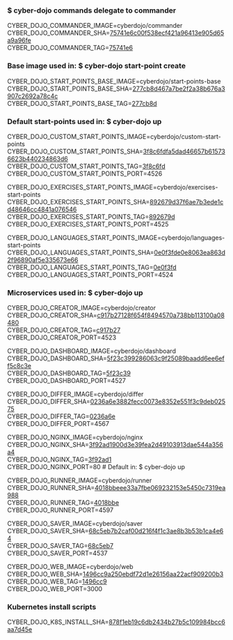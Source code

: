 ### $ cyber-dojo commands delegate to commander

CYBER_DOJO_COMMANDER_IMAGE=cyberdojo/commander  
CYBER_DOJO_COMMANDER_SHA=[75741e6c00f538ecf421a96413e905d65a9a96fe](https://github.com/cyber-dojo/commander/commit/75741e6c00f538ecf421a96413e905d65a9a96fe)  
CYBER_DOJO_COMMANDER_TAG=[75741e6](https://hub.docker.com/layers/cyberdojo/commander/75741e6/images/sha256-039ed681982b087a8041ab0f90fe6aa8f8f808818cde2c734eb96cf2fe0033b2)  

### Base image used in: $ cyber-dojo start-point create

CYBER_DOJO_START_POINTS_BASE_IMAGE=cyberdojo/start-points-base  
CYBER_DOJO_START_POINTS_BASE_SHA=[277cb8d467a7be2f2a38b676a3907c2692a78c4c](https://github.com/cyber-dojo/start-points-base/commit/277cb8d467a7be2f2a38b676a3907c2692a78c4c)  
CYBER_DOJO_START_POINTS_BASE_TAG=[277cb8d](https://hub.docker.com/layers/cyberdojo/start-points-base/277cb8d/images/sha256-ec5f04c01272c5180fdc4b6368af3fb5f61d8190e965a6311dbdb50d958d719b)  

### Default start-points used in: $ cyber-dojo up

CYBER_DOJO_CUSTOM_START_POINTS_IMAGE=cyberdojo/custom-start-points  
CYBER_DOJO_CUSTOM_START_POINTS_SHA=[3f8c6fdfa5dad46657b615736623b440234863d6](https://github.com/cyber-dojo/custom-start-points/commit/3f8c6fdfa5dad46657b615736623b440234863d6)  
CYBER_DOJO_CUSTOM_START_POINTS_TAG=[3f8c6fd](https://hub.docker.com/layers/cyberdojo/custom-start-points/3f8c6fd/images/sha256-530e35ff3e4d8f05918ec4d6e553ff405969f89018e37e115f5538f03e142fa4)  
CYBER_DOJO_CUSTOM_START_POINTS_PORT=4526

CYBER_DOJO_EXERCISES_START_POINTS_IMAGE=cyberdojo/exercises-start-points  
CYBER_DOJO_EXERCISES_START_POINTS_SHA=[892679d37f6ae7b3ede1cd48646cc4841a076546](https://github.com/cyber-dojo/exercises-start-points/commit/892679d37f6ae7b3ede1cd48646cc4841a076546)  
CYBER_DOJO_EXERCISES_START_POINTS_TAG=[892679d](https://hub.docker.com/layers/cyberdojo/exercises-start-points/892679d/images/sha256-d807ce763068ece708223377f9582b359475e252ba1983ac92f3212e384773b8)  
CYBER_DOJO_EXERCISES_START_POINTS_PORT=4525

CYBER_DOJO_LANGUAGES_START_POINTS_IMAGE=cyberdojo/languages-start-points  
CYBER_DOJO_LANGUAGES_START_POINTS_SHA=[0e0f3fde0e8063ea863d2f96890af5e335673e66](https://github.com/cyber-dojo/languages-start-points/commit/0e0f3fde0e8063ea863d2f96890af5e335673e66)  
CYBER_DOJO_LANGUAGES_START_POINTS_TAG=[0e0f3fd](https://hub.docker.com/layers/cyberdojo/languages-start-points/0e0f3fd/images/sha256-940cdd03ec6c72a77c0d6e43647c31a9ae79fd87a6ae455998f837b1a880718f)  
CYBER_DOJO_LANGUAGES_START_POINTS_PORT=4524

### Microservices used in: $ cyber-dojo up

CYBER_DOJO_CREATOR_IMAGE=cyberdojo/creator  
CYBER_DOJO_CREATOR_SHA=[c917b27128f654f8494570a738bb113100a08480](https://github.com/cyber-dojo/creator/commit/c917b27128f654f8494570a738bb113100a08480)  
CYBER_DOJO_CREATOR_TAG=[c917b27](https://hub.docker.com/layers/cyberdojo/creator/c917b27/images/sha256-be1e2ec7cf1dc398cef1e43212e0c7039e04a24a46982c0a7532057b8c19cd25)  
CYBER_DOJO_CREATOR_PORT=4523

CYBER_DOJO_DASHBOARD_IMAGE=cyberdojo/dashboard  
CYBER_DOJO_DASHBOARD_SHA=[5f23c399286063c9f25089baadd6ee6eff5c8c3e](https://github.com/cyber-dojo/dashboard/commit/5f23c399286063c9f25089baadd6ee6eff5c8c3e)  
CYBER_DOJO_DASHBOARD_TAG=[5f23c39](https://hub.docker.com/layers/cyberdojo/dashboard/5f23c39/images/sha256-6cf7557e52e1e46e8b75a025b7fc29d706697b416a56a23456f3b3b458b54977)  
CYBER_DOJO_DASHBOARD_PORT=4527

CYBER_DOJO_DIFFER_IMAGE=cyberdojo/differ  
CYBER_DOJO_DIFFER_SHA=[0236a6e3882fecc0073e8352e551f3c9deb02575](https://github.com/cyber-dojo/differ/commit/0236a6e3882fecc0073e8352e551f3c9deb02575)  
CYBER_DOJO_DIFFER_TAG=[0236a6e](https://hub.docker.com/layers/cyberdojo/differ/0236a6e/images/sha256-80b568e6d6231d45ef1b560a07bf46bf6ef765046c925ff657401287696ae050)  
CYBER_DOJO_DIFFER_PORT=4567

CYBER_DOJO_NGINX_IMAGE=cyberdojo/nginx  
CYBER_DOJO_NGINX_SHA=[3f92ad1900d3e39fea2d49103913dae544a356a4](https://github.com/cyber-dojo/nginx/commit/3f92ad1900d3e39fea2d49103913dae544a356a4)  
CYBER_DOJO_NGINX_TAG=[3f92ad1](https://hub.docker.com/layers/cyberdojo/nginx/3f92ad1/images/sha256-41868488d9c551ff36fda38e6dffc0f5e82540e9295fd902c79c48b71aba50ab)  
CYBER_DOJO_NGINX_PORT=80 # Default in: $ cyber-dojo up

CYBER_DOJO_RUNNER_IMAGE=cyberdojo/runner  
CYBER_DOJO_RUNNER_SHA=[4018bbeee33a7fbe069232153e5450c7319ea988](https://github.com/cyber-dojo/runner/commit/4018bbeee33a7fbe069232153e5450c7319ea988)  
CYBER_DOJO_RUNNER_TAG=[4018bbe](https://hub.docker.com/layers/cyberdojo/runner/4018bbe/images/sha256-8200c20f3d879d411ef504f49c60dd2c8d3246f6698abd80ad67e7d1f54aed6d)  
CYBER_DOJO_RUNNER_PORT=4597

CYBER_DOJO_SAVER_IMAGE=cyberdojo/saver  
CYBER_DOJO_SAVER_SHA=[68c5eb7b2caf00d216f4f1c3ae8b3b53b1ca4e64](https://github.com/cyber-dojo/saver/commit/68c5eb7b2caf00d216f4f1c3ae8b3b53b1ca4e64)  
CYBER_DOJO_SAVER_TAG=[68c5eb7](https://hub.docker.com/layers/cyberdojo/saver/68c5eb7/images/sha256-8ba413cc804ecac73779925f0d97a021e7c13a0cbd8dd24eaaf27e833c3619e2)  
CYBER_DOJO_SAVER_PORT=4537

CYBER_DOJO_WEB_IMAGE=cyberdojo/web  
CYBER_DOJO_WEB_SHA=[1496cc9a250ebdf72d1e26156aa22acf909200b3](https://github.com/cyber-dojo/web/commit/1496cc9a250ebdf72d1e26156aa22acf909200b3)  
CYBER_DOJO_WEB_TAG=[1496cc9](https://hub.docker.com/layers/cyberdojo/web/1496cc9/images/sha256-76bda6ec498a3133abaae39dcc75f1821d5f4f982bccb980d16ec1bccdd6abee)  
CYBER_DOJO_WEB_PORT=3000

### Kubernetes install scripts
CYBER_DOJO_K8S_INSTALL_SHA=[878f1eb19c6db2434b27b5c109984bcc6aa7d45e](https://github.com/cyber-dojo/k8s-install/commit/878f1eb19c6db2434b27b5c109984bcc6aa7d45e)  
